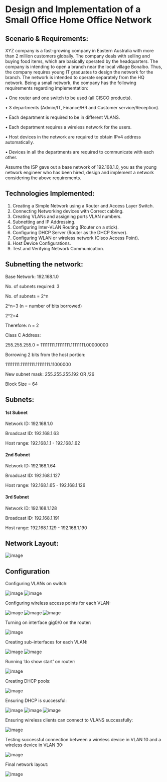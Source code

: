 # Design and Implementation of a Small Office Home Office Network 
## Scenario & Requirements:

XYZ company is a fast-growing company in Eastern Australia with more than 2 million customers globally. The company deals with selling and buying food items, which are basically operated by the headquarters. The company is intending to open a branch near the local village Bonalbo. Thus, the company requires young IT graduates to design the network for the branch. The network is intended to operate separately from the HQ network. Being a small network, the company has the following requirements regarding implementation:

•	One router and one switch to be used (all CISCO products).

•	3 departments (Admin/IT, Finance/HR and Customer service/Reception).

•	Each department is required to be in different VLANS.

•	Each department requires a wireless network for the users.

•	Host devices in the network are required to obtain IPv4 address automatically.

•	Devices in all the departments are required to communicate with each other.


Assume the ISP gave out a base network of 192.168.1.0, you as the young network engineer who has been hired, design and implement a network considering the above requirements.

## Technologies Implemented:
1.	Creating a Simple Network using a Router and Access Layer Switch.
2.	Connecting Networking devices with Correct cabling.
3.	Creating VLANs and assigning ports VLAN numbers.
4.	Subnetting and IP Addressing.
5.	Configuring Inter-VLAN Routing (Router on a stick).
6.	Configuring DHCP Server (Router as the DHCP Server).
7.	Configuring WLAN or wireless network (Cisco Access Point).
8.	Host Device Configurations.
9.	Test and Verifying Network Communication.


## Subnetting the network:

Base Network: 192.168.1.0

No. of subnets required: 3

No. of subnets = 2^n 

2^n=3   (n = number of bits borrowed)

2^2=4

Therefore: n = 2

Class C Address: 

255.255.255.0 = 11111111.11111111.11111111.00000000

Borrowing 2 bits from the host portion:

11111111.11111111.11111111.11000000 

New subnet mask: 255.255.255.192 OR /26

Block Size = 64

## Subnets:
#### 1st Subnet

Network ID: 192.168.1.0

Broadcast ID: 192.168.1.63

Host range: 192.168.1.1 - 192.168.1.62


#### 2nd Subnet

Network ID: 192.168.1.64

Broadcast ID: 192.168.1.127

Host range: 192.168.1.65 - 192.168.1.126


#### 3rd Subnet

Network ID: 192.168.1.128

Broadcast ID: 192.168.1.191

Host range: 192.168.1.129 - 192.168.1.190


## Network Layout:
 ![image](https://github.com/user-attachments/assets/d42eb82f-6863-4717-b75d-59e99ca1a7d9)

 ## Configuration
Configuring VLANs on switch:

![image](https://github.com/user-attachments/assets/c6430d30-07ef-4597-8c90-d866985693f2)
![image](https://github.com/user-attachments/assets/9662fabc-8690-4833-aeca-4b566973b842)


Configuring wireless access points for each VLAN:

![image](https://github.com/user-attachments/assets/0d6b9915-2fa0-4cbd-b06e-16505547753b)
![image](https://github.com/user-attachments/assets/a461afd2-f83b-4931-bf13-08afeb91694b)
![image](https://github.com/user-attachments/assets/09ac8f88-b672-4761-bde2-b451248a9af8)


Turning on interface gig0/0 on the router:

![image](https://github.com/user-attachments/assets/23820775-5c73-4de6-bbbf-c72839242337)
 
Creating sub-interfaces for each VLAN:

![image](https://github.com/user-attachments/assets/6a76fa4b-9eb2-4185-a63b-7d880bf37055)
![image](https://github.com/user-attachments/assets/17dd6eda-851d-49b5-a35b-19c72d8dbae1)

Running ‘do show start’ on router:

![image](https://github.com/user-attachments/assets/23aac1aa-71a3-48e5-86ad-32c8aee0788b)

Creating DHCP pools:

![image](https://github.com/user-attachments/assets/7e70194b-cefb-4435-866e-2f48878a0129)

Ensuring DHCP is successful:
 
![image](https://github.com/user-attachments/assets/2f5dde4e-e750-48d2-bf02-75dbf745aaba)
![image](https://github.com/user-attachments/assets/50f6640d-2970-453d-af44-e7ff5b0fb32e)
![image](https://github.com/user-attachments/assets/9f169e0f-27c5-48a5-be3a-ca61c69311b3)

Ensuring wireless clients can connect to VLANS successfully:

![image](https://github.com/user-attachments/assets/01a41c86-0362-4440-a17c-170fde9964f5)

Testing successful connection between a wireless device in VLAN 10 and a wireless device in VLAN 30:
 
![image](https://github.com/user-attachments/assets/7bf1e894-90fd-49ba-bdc7-fc068719a74c)

Final network layout:

![image](https://github.com/user-attachments/assets/1d595671-d382-4976-9e0f-77295af3fcd8)


